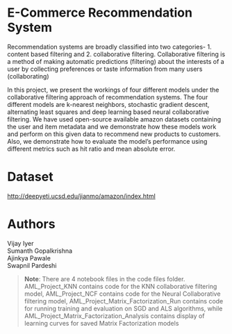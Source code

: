 # E-Commerce Recommendation System

Recommendation systems are broadly classified into two categories- 1. content based filtering and 2. collaborative filtering. Collaborative filtering is a method of making automatic predictions (filtering) about the interests of a user by collecting preferences or taste information from many users (collaborating)

In this project, we present the workings of four different models under the collaborative filtering approach of recommendation systems. The four different models are k-nearest neighbors, stochastic gradient descent, alternating least squares and deep learning based neural collaborative filtering. We have used open-source available amazon datasets containing the user and item metadata and we demonstrate how these models work and perform on this given data to recommend new products to customers. Also, we demonstrate how to evaluate the model’s performance using different metrics such as hit ratio and mean absolute error.

# Dataset

http://deepyeti.ucsd.edu/jianmo/amazon/index.html

# Authors

Vijay Iyer <br/>
Sumanth Gopalkrishna <br/>
Ajinkya Pawale <br>
Swapnil Pardeshi


> __Note__: There are 4 notebook files in the code files folder. AML_Project_KNN contains code for the KNN collaborative filtering model, AML_Project_NCF contains code for the Neural Collaborative filtering model, AML_Project_Matrix_Factorization_Run contains code for running training and evaluation on SGD and ALS algorithms, while AML_Project_Matrix_Factorization_Analysis contains display of learning curves for saved Matrix Factorization models


